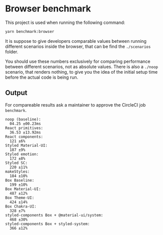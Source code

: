 # Browser benchmark

This project is used when running the following command:

```sh
yarn benchmark:browser
```

It is suppose to give developers comparable values between running different scenarios inside the browser, that can be find the `./scenarios` folder.

You should use these numbers exclusively for comparing performance between different scenarios, not as absolute values. There is also a `./noop` scenario, that renders nothing, to give you the idea of the initial setup time before the actual code is being run.

## Output

For compareable results ask a maintainer to approve the CircleCI job `benchmark`.

```
noop (baseline):
  04.25 ±00.23ms
React primitives:
  36.53 ±13.92ms
React components:
  121 ±6%
Styled Material-UI:
  187 ±9%
Styled emotion:
  172 ±8%
Styled SC:
  220 ±11%
makeStyles:
  184 ±10%
Box Baseline:
  199 ±10%
Box Material-UI:
  487 ±12%
Box Theme-UI:
  424 ±14%
Box Chakra-UI:
  328 ±7%
styled-components Box + @material-ui/system:
  468 ±30%
styled-components Box + styled-system:
  366 ±12%
```
